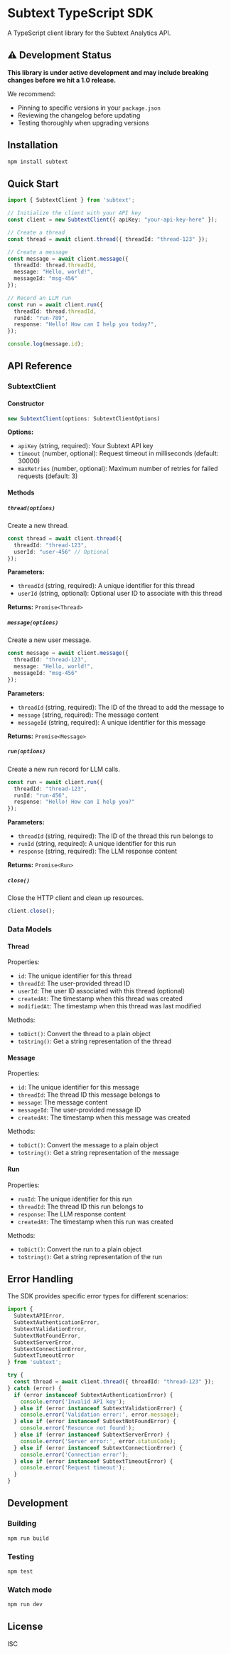 # Subtext TypeScript SDK

A TypeScript client library for the Subtext Analytics API.

## ⚠️ Development Status

**This library is under active development and may include breaking changes before we hit a 1.0 release.**

We recommend:
- Pinning to specific versions in your `package.json`
- Reviewing the changelog before updating
- Testing thoroughly when upgrading versions

## Installation

```bash
npm install subtext
```

## Quick Start

```typescript
import { SubtextClient } from 'subtext';

// Initialize the client with your API key
const client = new SubtextClient({ apiKey: "your-api-key-here" });

// Create a thread
const thread = await client.thread({ threadId: "thread-123" });

// Create a message
const message = await client.message({
  threadId: thread.threadId,
  message: "Hello, world!",
  messageId: "msg-456"
});

// Record an LLM run
const run = await client.run({
  threadId: thread.threadId,
  runId: "run-789",
  response: "Hello! How can I help you today?",
});

console.log(message.id);
```

## API Reference

### SubtextClient

#### Constructor

```typescript
new SubtextClient(options: SubtextClientOptions)
```

**Options:**
- `apiKey` (string, required): Your Subtext API key
- `timeout` (number, optional): Request timeout in milliseconds (default: 30000)
- `maxRetries` (number, optional): Maximum number of retries for failed requests (default: 3)

#### Methods

##### `thread(options)`

Create a new thread.

```typescript
const thread = await client.thread({
  threadId: "thread-123",
  userId: "user-456" // Optional
});
```

**Parameters:**
- `threadId` (string, required): A unique identifier for this thread
- `userId` (string, optional): Optional user ID to associate with this thread

**Returns:** `Promise<Thread>`

##### `message(options)`

Create a new user message.

```typescript
const message = await client.message({
  threadId: "thread-123",
  message: "Hello, world!",
  messageId: "msg-456"
});
```

**Parameters:**
- `threadId` (string, required): The ID of the thread to add the message to
- `message` (string, required): The message content
- `messageId` (string, required): A unique identifier for this message

**Returns:** `Promise<Message>`

##### `run(options)`

Create a new run record for LLM calls.

```typescript
const run = await client.run({
  threadId: "thread-123",
  runId: "run-456",
  response: "Hello! How can I help you?"
});
```

**Parameters:**
- `threadId` (string, required): The ID of the thread this run belongs to
- `runId` (string, required): A unique identifier for this run
- `response` (string, required): The LLM response content

**Returns:** `Promise<Run>`

##### `close()`

Close the HTTP client and clean up resources.

```typescript
client.close();
```

### Data Models

#### Thread

Properties:
- `id`: The unique identifier for this thread
- `threadId`: The user-provided thread ID
- `userId`: The user ID associated with this thread (optional)
- `createdAt`: The timestamp when this thread was created
- `modifiedAt`: The timestamp when this thread was last modified

Methods:
- `toDict()`: Convert the thread to a plain object
- `toString()`: Get a string representation of the thread

#### Message

Properties:
- `id`: The unique identifier for this message
- `threadId`: The thread ID this message belongs to
- `message`: The message content
- `messageId`: The user-provided message ID
- `createdAt`: The timestamp when this message was created

Methods:
- `toDict()`: Convert the message to a plain object
- `toString()`: Get a string representation of the message

#### Run

Properties:
- `runId`: The unique identifier for this run
- `threadId`: The thread ID this run belongs to
- `response`: The LLM response content
- `createdAt`: The timestamp when this run was created

Methods:
- `toDict()`: Convert the run to a plain object
- `toString()`: Get a string representation of the run

## Error Handling

The SDK provides specific error types for different scenarios:

```typescript
import {
  SubtextAPIError,
  SubtextAuthenticationError,
  SubtextValidationError,
  SubtextNotFoundError,
  SubtextServerError,
  SubtextConnectionError,
  SubtextTimeoutError
} from 'subtext';

try {
  const thread = await client.thread({ threadId: "thread-123" });
} catch (error) {
  if (error instanceof SubtextAuthenticationError) {
    console.error('Invalid API key');
  } else if (error instanceof SubtextValidationError) {
    console.error('Validation error:', error.message);
  } else if (error instanceof SubtextNotFoundError) {
    console.error('Resource not found');
  } else if (error instanceof SubtextServerError) {
    console.error('Server error:', error.statusCode);
  } else if (error instanceof SubtextConnectionError) {
    console.error('Connection error');
  } else if (error instanceof SubtextTimeoutError) {
    console.error('Request timeout');
  }
}
```

## Development

### Building

```bash
npm run build
```

### Testing

```bash
npm test
```

### Watch mode

```bash
npm run dev
```

## License

ISC
